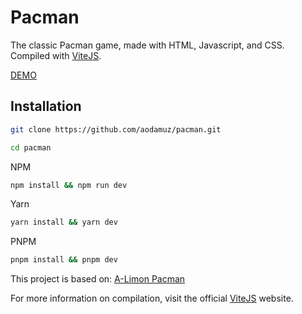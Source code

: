 # Pacman

The classic Pacman game, made with HTML, Javascript, and CSS. Compiled with [ViteJS](https://vitejs.dev).

<a href="http://aodamuz.github.io/pacman" target="_blank">DEMO</a>

## Installation

```bash
git clone https://github.com/aodamuz/pacman.git
```

```bash
cd pacman
```

NPM

```bash
npm install && npm run dev
```

Yarn

```bash
yarn install && yarn dev
```

PNPM

```bash
pnpm install && pnpm dev
```

This project is based on: [A-Limon Pacman](https://github.com/A-limon/pacman)

For more information on compilation, visit the official [ViteJS](https://vitejs.dev) website.
